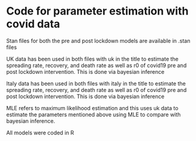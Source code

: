 # Code for parameter estimation with covid data
Stan files for both the pre and post lockdown models are available in .stan files

UK data has been used in both files with uk in the title to estimate the spreading rate, recovery, and death rate as well as r0 of covid19 pre and post lockdown
intervention. This is done via bayesian inference


Italy data has been used in both files with italy in the title to estimate the spreading rate, recovery, and death rate as well as r0 of covid19 pre and post lockdown
intervention. This is done via bayesian inference


MLE refers to maximum likelihood estimation and this uses uk data to estimate the parameters mentioned above using MLE to compare with bayesian inference.

All models were coded in R 
